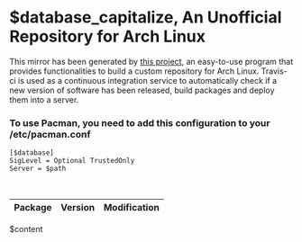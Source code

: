 # $database_capitalize, An Unofficial Repository for Arch Linux
This mirror has been generated by [this project](https://github.com/unix-development/build-your-own-archlinux-repository), an easy-to-use program that provides functionalities to build a custom repository for Arch Linux. Travis-ci is used as a continuous integration service to automatically check if a new version of software has been released, build packages and deploy them into a server.

### To use Pacman, you need to add this configuration to your /etc/pacman.conf

```
[$database]
SigLevel = Optional TrustedOnly
Server = $path
```
<br>

Package	|  Version	|  Modification
:--- | :--- | :---
$content
